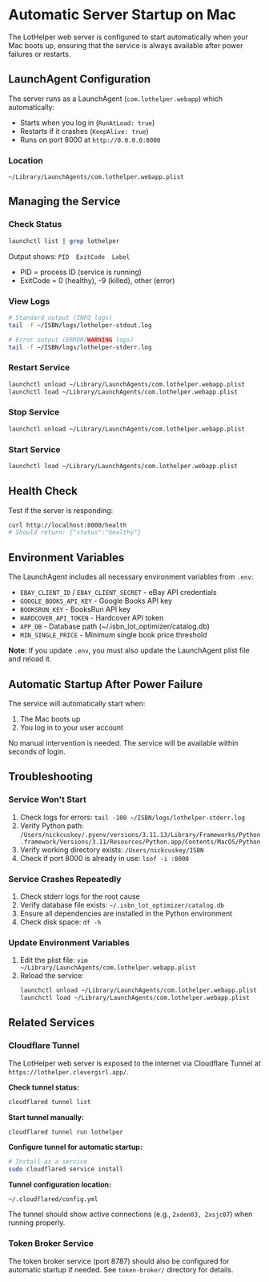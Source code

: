 # Automatic Server Startup on Mac

The LotHelper web server is configured to start automatically when your Mac boots up, ensuring that the service is always available after power failures or restarts.

## LaunchAgent Configuration

The server runs as a LaunchAgent (`com.lothelper.webapp`) which automatically:
- Starts when you log in (`RunAtLoad: true`)
- Restarts if it crashes (`KeepAlive: true`)
- Runs on port 8000 at `http://0.0.0.0:8000`

### Location
```
~/Library/LaunchAgents/com.lothelper.webapp.plist
```

## Managing the Service

### Check Status
```bash
launchctl list | grep lothelper
```
Output shows: `PID  ExitCode  Label`
- PID = process ID (service is running)
- ExitCode = 0 (healthy), -9 (killed), other (error)

### View Logs
```bash
# Standard output (INFO logs)
tail -f ~/ISBN/logs/lothelper-stdout.log

# Error output (ERROR/WARNING logs)
tail -f ~/ISBN/logs/lothelper-stderr.log
```

### Restart Service
```bash
launchctl unload ~/Library/LaunchAgents/com.lothelper.webapp.plist
launchctl load ~/Library/LaunchAgents/com.lothelper.webapp.plist
```

### Stop Service
```bash
launchctl unload ~/Library/LaunchAgents/com.lothelper.webapp.plist
```

### Start Service
```bash
launchctl load ~/Library/LaunchAgents/com.lothelper.webapp.plist
```

## Health Check

Test if the server is responding:
```bash
curl http://localhost:8000/health
# Should return: {"status":"healthy"}
```

## Environment Variables

The LaunchAgent includes all necessary environment variables from `.env`:
- `EBAY_CLIENT_ID` / `EBAY_CLIENT_SECRET` - eBay API credentials
- `GOOGLE_BOOKS_API_KEY` - Google Books API key
- `BOOKSRUN_KEY` - BooksRun API key
- `HARDCOVER_API_TOKEN` - Hardcover API token
- `APP_DB` - Database path (~/.isbn_lot_optimizer/catalog.db)
- `MIN_SINGLE_PRICE` - Minimum single book price threshold

**Note**: If you update `.env`, you must also update the LaunchAgent plist file and reload it.

## Automatic Startup After Power Failure

The service will automatically start when:
1. The Mac boots up
2. You log in to your user account

No manual intervention is needed. The service will be available within seconds of login.

## Troubleshooting

### Service Won't Start
1. Check logs for errors: `tail -100 ~/ISBN/logs/lothelper-stderr.log`
2. Verify Python path: `/Users/nickcuskey/.pyenv/versions/3.11.13/Library/Frameworks/Python.framework/Versions/3.11/Resources/Python.app/Contents/MacOS/Python`
3. Verify working directory exists: `/Users/nickcuskey/ISBN`
4. Check if port 8000 is already in use: `lsof -i :8000`

### Service Crashes Repeatedly
1. Check stderr logs for the root cause
2. Verify database file exists: `~/.isbn_lot_optimizer/catalog.db`
3. Ensure all dependencies are installed in the Python environment
4. Check disk space: `df -h`

### Update Environment Variables
1. Edit the plist file: `vim ~/Library/LaunchAgents/com.lothelper.webapp.plist`
2. Reload the service:
   ```bash
   launchctl unload ~/Library/LaunchAgents/com.lothelper.webapp.plist
   launchctl load ~/Library/LaunchAgents/com.lothelper.webapp.plist
   ```

## Related Services

### Cloudflare Tunnel

The LotHelper web server is exposed to the internet via Cloudflare Tunnel at `https://lothelper.clevergirl.app/`.

**Check tunnel status:**
```bash
cloudflared tunnel list
```

**Start tunnel manually:**
```bash
cloudflared tunnel run lothelper
```

**Configure tunnel for automatic startup:**
```bash
# Install as a service
sudo cloudflared service install
```

**Tunnel configuration location:**
```
~/.cloudflared/config.yml
```

The tunnel should show active connections (e.g., `2xden03, 2xsjc07`) when running properly.

### Token Broker Service

The token broker service (port 8787) should also be configured for automatic startup if needed. See `token-broker/` directory for details.
